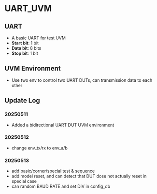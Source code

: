 # UART_UVM

## UART
- A basic UART for test UVM
- **Start bit**: 1 bit
- **Data bit**: 8 bits
- **Stop bit**: 1 bit

## UVM Environment
- Use two env to control two UART DUTs, can transmission data to each other

## Update Log
### 20250511 
- Added a bidirectional UART DUT UVM environment
### 20250512
- change env_tx/rx to env_a/b

### 20250513
- add basic/corner/special test & sequence
- add model reset, and can detect that DUT dose not actually reset in special case
- can random BAUD RATE and set DIV in config_db
